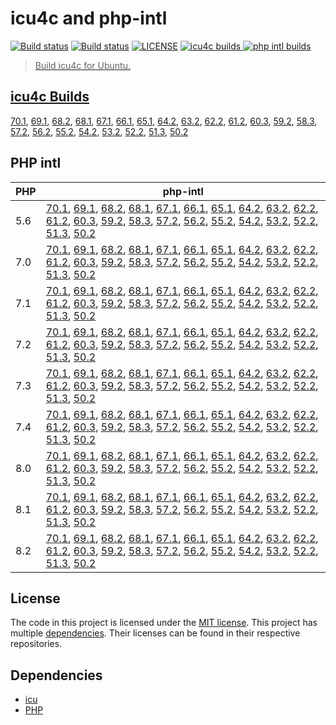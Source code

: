# icu4c and php-intl

<a href="https://github.com/shivammathur/icu-intl" title="icu4c Builder"><img alt="Build status" src="https://github.com/shivammathur/icu-intl/workflows/icu/badge.svg"></a>
<a href="https://github.com/shivammathur/icu-intl" title="php-intl Builder"><img alt="Build status" src="https://github.com/shivammathur/icu-intl/workflows/php-intl/badge.svg"></a>
<a href="https://github.com/shivammathur/icu-intl/blob/main/LICENSE" title="license"><img alt="LICENSE" src="https://img.shields.io/badge/license-MIT-428f7e.svg"></a>
<a href="https://github.com/shivammathur/icu-intl/#icu4c-builds" title="icu4c builds"><img alt="icu4c builds" src="https://img.shields.io/badge/icu-70.1%20to%2050.2-555555.svg?logo=unicode&logoColor=white&labelColor=de0029">
<a href="https://github.com/shivammathur/icu-intl/#php-intl" title="php intl builds"><img alt="php intl builds" src="https://img.shields.io/badge/php-5.6%20to%208.2-555555.svg?logo=php&logoColor=white&labelColor=777bb3">

> Build icu4c for Ubuntu.

## icu4c Builds
[70.1](https://github.com/shivammathur/icu-intl/releases/download/icu4c/icu4c-70.1.tar.zst), [69.1](https://github.com/shivammathur/icu-intl/releases/download/icu4c/icu4c-69.1.tar.zst), [68.2](https://github.com/shivammathur/icu-intl/releases/download/icu4c/icu4c-68.2.tar.zst), [68.1](https://github.com/shivammathur/icu-intl/releases/download/icu4c/icu4c-68.1.tar.zst), [67.1](https://github.com/shivammathur/icu-intl/releases/download/icu4c/icu4c-67.1.tar.zst), [66.1](https://github.com/shivammathur/icu-intl/releases/download/icu4c/icu4c-66.1.tar.zst), [65.1](https://github.com/shivammathur/icu-intl/releases/download/icu4c/icu4c-65.1.tar.zst), [64.2](https://github.com/shivammathur/icu-intl/releases/download/icu4c/icu4c-64.2.tar.zst), [63.2](https://github.com/shivammathur/icu-intl/releases/download/icu4c/icu4c-63.2.tar.zst), [62.2](https://github.com/shivammathur/icu-intl/releases/download/icu4c/icu4c-62.2.tar.zst), [61.2](https://github.com/shivammathur/icu-intl/releases/download/icu4c/icu4c-61.2.tar.zst), [60.3](https://github.com/shivammathur/icu-intl/releases/download/icu4c/icu4c-60.3.tar.zst), [59.2](https://github.com/shivammathur/icu-intl/releases/download/icu4c/icu4c-59.2.tar.zst), [58.3](https://github.com/shivammathur/icu-intl/releases/download/icu4c/icu4c-58.3.tar.zst), [57.2](https://github.com/shivammathur/icu-intl/releases/download/icu4c/icu4c-57.2.tar.zst), [56.2](https://github.com/shivammathur/icu-intl/releases/download/icu4c/icu4c-56.2.tar.zst), [55.2](https://github.com/shivammathur/icu-intl/releases/download/icu4c/icu4c-55.2.tar.zst), [54.2](https://github.com/shivammathur/icu-intl/releases/download/icu4c/icu4c-54.2.tar.zst), [53.2](https://github.com/shivammathur/icu-intl/releases/download/icu4c/icu4c-53.2.tar.zst), [52.2](https://github.com/shivammathur/icu-intl/releases/download/icu4c/icu4c-52.2.tar.zst), [51.3](https://github.com/shivammathur/icu-intl/releases/download/icu4c/icu4c-51.3.tar.zst), [50.2](https://github.com/shivammathur/icu-intl/releases/download/icu4c/icu4c-50.2.tar.zst)


## PHP intl
| PHP | php-intl |
|--- |--- |
|5.6 |[70.1](https://github.com/shivammathur/icu-intl/releases/download/intl/php5.6-intl-70.1.so), [69.1](https://github.com/shivammathur/icu-intl/releases/download/intl/php5.6-intl-69.1.so), [68.2](https://github.com/shivammathur/icu-intl/releases/download/intl/php5.6-intl-68.2.so), [68.1](https://github.com/shivammathur/icu-intl/releases/download/intl/php5.6-intl-68.1.so), [67.1](https://github.com/shivammathur/icu-intl/releases/download/intl/php5.6-intl-67.1.so), [66.1](https://github.com/shivammathur/icu-intl/releases/download/intl/php5.6-intl-66.1.so), [65.1](https://github.com/shivammathur/icu-intl/releases/download/intl/php5.6-intl-65.1.so), [64.2](https://github.com/shivammathur/icu-intl/releases/download/intl/php5.6-intl-64.2.so), [63.2](https://github.com/shivammathur/icu-intl/releases/download/intl/php5.6-intl-63.2.so), [62.2](https://github.com/shivammathur/icu-intl/releases/download/intl/php5.6-intl-62.2.so), [61.2](https://github.com/shivammathur/icu-intl/releases/download/intl/php5.6-intl-61.2.so), [60.3](https://github.com/shivammathur/icu-intl/releases/download/intl/php5.6-intl-60.3.so), [59.2](https://github.com/shivammathur/icu-intl/releases/download/intl/php5.6-intl-59.2.so), [58.3](https://github.com/shivammathur/icu-intl/releases/download/intl/php5.6-intl-58.3.so), [57.2](https://github.com/shivammathur/icu-intl/releases/download/intl/php5.6-intl-57.2.so), [56.2](https://github.com/shivammathur/icu-intl/releases/download/intl/php5.6-intl-56.2.so), [55.2](https://github.com/shivammathur/icu-intl/releases/download/intl/php5.6-intl-55.2.so), [54.2](https://github.com/shivammathur/icu-intl/releases/download/intl/php5.6-intl-54.2.so), [53.2](https://github.com/shivammathur/icu-intl/releases/download/intl/php5.6-intl-53.2.so), [52.2](https://github.com/shivammathur/icu-intl/releases/download/intl/php5.6-intl-52.2.so), [51.3](https://github.com/shivammathur/icu-intl/releases/download/intl/php5.6-intl-51.3.so), [50.2](https://github.com/shivammathur/icu-intl/releases/download/intl/php5.6-intl-50.2.so) |
|7.0 |[70.1](https://github.com/shivammathur/icu-intl/releases/download/intl/php7.0-intl-70.1.so), [69.1](https://github.com/shivammathur/icu-intl/releases/download/intl/php7.0-intl-69.1.so), [68.2](https://github.com/shivammathur/icu-intl/releases/download/intl/php7.0-intl-68.2.so), [68.1](https://github.com/shivammathur/icu-intl/releases/download/intl/php7.0-intl-68.1.so), [67.1](https://github.com/shivammathur/icu-intl/releases/download/intl/php7.0-intl-67.1.so), [66.1](https://github.com/shivammathur/icu-intl/releases/download/intl/php7.0-intl-66.1.so), [65.1](https://github.com/shivammathur/icu-intl/releases/download/intl/php7.0-intl-65.1.so), [64.2](https://github.com/shivammathur/icu-intl/releases/download/intl/php7.0-intl-64.2.so), [63.2](https://github.com/shivammathur/icu-intl/releases/download/intl/php7.0-intl-63.2.so), [62.2](https://github.com/shivammathur/icu-intl/releases/download/intl/php7.0-intl-62.2.so), [61.2](https://github.com/shivammathur/icu-intl/releases/download/intl/php7.0-intl-61.2.so), [60.3](https://github.com/shivammathur/icu-intl/releases/download/intl/php7.0-intl-60.3.so), [59.2](https://github.com/shivammathur/icu-intl/releases/download/intl/php7.0-intl-59.2.so), [58.3](https://github.com/shivammathur/icu-intl/releases/download/intl/php7.0-intl-58.3.so), [57.2](https://github.com/shivammathur/icu-intl/releases/download/intl/php7.0-intl-57.2.so), [56.2](https://github.com/shivammathur/icu-intl/releases/download/intl/php7.0-intl-56.2.so), [55.2](https://github.com/shivammathur/icu-intl/releases/download/intl/php7.0-intl-55.2.so), [54.2](https://github.com/shivammathur/icu-intl/releases/download/intl/php7.0-intl-54.2.so), [53.2](https://github.com/shivammathur/icu-intl/releases/download/intl/php7.0-intl-53.2.so), [52.2](https://github.com/shivammathur/icu-intl/releases/download/intl/php7.0-intl-52.2.so), [51.3](https://github.com/shivammathur/icu-intl/releases/download/intl/php7.0-intl-51.3.so), [50.2](https://github.com/shivammathur/icu-intl/releases/download/intl/php7.0-intl-50.2.so) |
|7.1 |[70.1](https://github.com/shivammathur/icu-intl/releases/download/intl/php7.1-intl-70.1.so), [69.1](https://github.com/shivammathur/icu-intl/releases/download/intl/php7.1-intl-69.1.so), [68.2](https://github.com/shivammathur/icu-intl/releases/download/intl/php7.1-intl-68.2.so), [68.1](https://github.com/shivammathur/icu-intl/releases/download/intl/php7.1-intl-68.1.so), [67.1](https://github.com/shivammathur/icu-intl/releases/download/intl/php7.1-intl-67.1.so), [66.1](https://github.com/shivammathur/icu-intl/releases/download/intl/php7.1-intl-66.1.so), [65.1](https://github.com/shivammathur/icu-intl/releases/download/intl/php7.1-intl-65.1.so), [64.2](https://github.com/shivammathur/icu-intl/releases/download/intl/php7.1-intl-64.2.so), [63.2](https://github.com/shivammathur/icu-intl/releases/download/intl/php7.1-intl-63.2.so), [62.2](https://github.com/shivammathur/icu-intl/releases/download/intl/php7.1-intl-62.2.so), [61.2](https://github.com/shivammathur/icu-intl/releases/download/intl/php7.1-intl-61.2.so), [60.3](https://github.com/shivammathur/icu-intl/releases/download/intl/php7.1-intl-60.3.so), [59.2](https://github.com/shivammathur/icu-intl/releases/download/intl/php7.1-intl-59.2.so), [58.3](https://github.com/shivammathur/icu-intl/releases/download/intl/php7.1-intl-58.3.so), [57.2](https://github.com/shivammathur/icu-intl/releases/download/intl/php7.1-intl-57.2.so), [56.2](https://github.com/shivammathur/icu-intl/releases/download/intl/php7.1-intl-56.2.so), [55.2](https://github.com/shivammathur/icu-intl/releases/download/intl/php7.1-intl-55.2.so), [54.2](https://github.com/shivammathur/icu-intl/releases/download/intl/php7.1-intl-54.2.so), [53.2](https://github.com/shivammathur/icu-intl/releases/download/intl/php7.1-intl-53.2.so), [52.2](https://github.com/shivammathur/icu-intl/releases/download/intl/php7.1-intl-52.2.so), [51.3](https://github.com/shivammathur/icu-intl/releases/download/intl/php7.1-intl-51.3.so), [50.2](https://github.com/shivammathur/icu-intl/releases/download/intl/php7.1-intl-50.2.so) |
|7.2 |[70.1](https://github.com/shivammathur/icu-intl/releases/download/intl/php7.2-intl-70.1.so), [69.1](https://github.com/shivammathur/icu-intl/releases/download/intl/php7.2-intl-69.1.so), [68.2](https://github.com/shivammathur/icu-intl/releases/download/intl/php7.2-intl-68.2.so), [68.1](https://github.com/shivammathur/icu-intl/releases/download/intl/php7.2-intl-68.1.so), [67.1](https://github.com/shivammathur/icu-intl/releases/download/intl/php7.2-intl-67.1.so), [66.1](https://github.com/shivammathur/icu-intl/releases/download/intl/php7.2-intl-66.1.so), [65.1](https://github.com/shivammathur/icu-intl/releases/download/intl/php7.2-intl-65.1.so), [64.2](https://github.com/shivammathur/icu-intl/releases/download/intl/php7.2-intl-64.2.so), [63.2](https://github.com/shivammathur/icu-intl/releases/download/intl/php7.2-intl-63.2.so), [62.2](https://github.com/shivammathur/icu-intl/releases/download/intl/php7.2-intl-62.2.so), [61.2](https://github.com/shivammathur/icu-intl/releases/download/intl/php7.2-intl-61.2.so), [60.3](https://github.com/shivammathur/icu-intl/releases/download/intl/php7.2-intl-60.3.so), [59.2](https://github.com/shivammathur/icu-intl/releases/download/intl/php7.2-intl-59.2.so), [58.3](https://github.com/shivammathur/icu-intl/releases/download/intl/php7.2-intl-58.3.so), [57.2](https://github.com/shivammathur/icu-intl/releases/download/intl/php7.2-intl-57.2.so), [56.2](https://github.com/shivammathur/icu-intl/releases/download/intl/php7.2-intl-56.2.so), [55.2](https://github.com/shivammathur/icu-intl/releases/download/intl/php7.2-intl-55.2.so), [54.2](https://github.com/shivammathur/icu-intl/releases/download/intl/php7.2-intl-54.2.so), [53.2](https://github.com/shivammathur/icu-intl/releases/download/intl/php7.2-intl-53.2.so), [52.2](https://github.com/shivammathur/icu-intl/releases/download/intl/php7.2-intl-52.2.so), [51.3](https://github.com/shivammathur/icu-intl/releases/download/intl/php7.2-intl-51.3.so), [50.2](https://github.com/shivammathur/icu-intl/releases/download/intl/php7.2-intl-50.2.so) |
|7.3 |[70.1](https://github.com/shivammathur/icu-intl/releases/download/intl/php7.3-intl-70.1.so), [69.1](https://github.com/shivammathur/icu-intl/releases/download/intl/php7.3-intl-69.1.so), [68.2](https://github.com/shivammathur/icu-intl/releases/download/intl/php7.3-intl-68.2.so), [68.1](https://github.com/shivammathur/icu-intl/releases/download/intl/php7.3-intl-68.1.so), [67.1](https://github.com/shivammathur/icu-intl/releases/download/intl/php7.3-intl-67.1.so), [66.1](https://github.com/shivammathur/icu-intl/releases/download/intl/php7.3-intl-66.1.so), [65.1](https://github.com/shivammathur/icu-intl/releases/download/intl/php7.3-intl-65.1.so), [64.2](https://github.com/shivammathur/icu-intl/releases/download/intl/php7.3-intl-64.2.so), [63.2](https://github.com/shivammathur/icu-intl/releases/download/intl/php7.3-intl-63.2.so), [62.2](https://github.com/shivammathur/icu-intl/releases/download/intl/php7.3-intl-62.2.so), [61.2](https://github.com/shivammathur/icu-intl/releases/download/intl/php7.3-intl-61.2.so), [60.3](https://github.com/shivammathur/icu-intl/releases/download/intl/php7.3-intl-60.3.so), [59.2](https://github.com/shivammathur/icu-intl/releases/download/intl/php7.3-intl-59.2.so), [58.3](https://github.com/shivammathur/icu-intl/releases/download/intl/php7.3-intl-58.3.so), [57.2](https://github.com/shivammathur/icu-intl/releases/download/intl/php7.3-intl-57.2.so), [56.2](https://github.com/shivammathur/icu-intl/releases/download/intl/php7.3-intl-56.2.so), [55.2](https://github.com/shivammathur/icu-intl/releases/download/intl/php7.3-intl-55.2.so), [54.2](https://github.com/shivammathur/icu-intl/releases/download/intl/php7.3-intl-54.2.so), [53.2](https://github.com/shivammathur/icu-intl/releases/download/intl/php7.3-intl-53.2.so), [52.2](https://github.com/shivammathur/icu-intl/releases/download/intl/php7.3-intl-52.2.so), [51.3](https://github.com/shivammathur/icu-intl/releases/download/intl/php7.3-intl-51.3.so), [50.2](https://github.com/shivammathur/icu-intl/releases/download/intl/php7.3-intl-50.2.so) |
|7.4 |[70.1](https://github.com/shivammathur/icu-intl/releases/download/intl/php7.4-intl-70.1.so), [69.1](https://github.com/shivammathur/icu-intl/releases/download/intl/php7.4-intl-69.1.so), [68.2](https://github.com/shivammathur/icu-intl/releases/download/intl/php7.4-intl-68.2.so), [68.1](https://github.com/shivammathur/icu-intl/releases/download/intl/php7.4-intl-68.1.so), [67.1](https://github.com/shivammathur/icu-intl/releases/download/intl/php7.4-intl-67.1.so), [66.1](https://github.com/shivammathur/icu-intl/releases/download/intl/php7.4-intl-66.1.so), [65.1](https://github.com/shivammathur/icu-intl/releases/download/intl/php7.4-intl-65.1.so), [64.2](https://github.com/shivammathur/icu-intl/releases/download/intl/php7.4-intl-64.2.so), [63.2](https://github.com/shivammathur/icu-intl/releases/download/intl/php7.4-intl-63.2.so), [62.2](https://github.com/shivammathur/icu-intl/releases/download/intl/php7.4-intl-62.2.so), [61.2](https://github.com/shivammathur/icu-intl/releases/download/intl/php7.4-intl-61.2.so), [60.3](https://github.com/shivammathur/icu-intl/releases/download/intl/php7.4-intl-60.3.so), [59.2](https://github.com/shivammathur/icu-intl/releases/download/intl/php7.4-intl-59.2.so), [58.3](https://github.com/shivammathur/icu-intl/releases/download/intl/php7.4-intl-58.3.so), [57.2](https://github.com/shivammathur/icu-intl/releases/download/intl/php7.4-intl-57.2.so), [56.2](https://github.com/shivammathur/icu-intl/releases/download/intl/php7.4-intl-56.2.so), [55.2](https://github.com/shivammathur/icu-intl/releases/download/intl/php7.4-intl-55.2.so), [54.2](https://github.com/shivammathur/icu-intl/releases/download/intl/php7.4-intl-54.2.so), [53.2](https://github.com/shivammathur/icu-intl/releases/download/intl/php7.4-intl-53.2.so), [52.2](https://github.com/shivammathur/icu-intl/releases/download/intl/php7.4-intl-52.2.so), [51.3](https://github.com/shivammathur/icu-intl/releases/download/intl/php7.4-intl-51.3.so), [50.2](https://github.com/shivammathur/icu-intl/releases/download/intl/php7.4-intl-50.2.so) |
|8.0 |[70.1](https://github.com/shivammathur/icu-intl/releases/download/intl/php8.0-intl-70.1.so), [69.1](https://github.com/shivammathur/icu-intl/releases/download/intl/php8.0-intl-69.1.so), [68.2](https://github.com/shivammathur/icu-intl/releases/download/intl/php8.0-intl-68.2.so), [68.1](https://github.com/shivammathur/icu-intl/releases/download/intl/php8.0-intl-68.1.so), [67.1](https://github.com/shivammathur/icu-intl/releases/download/intl/php8.0-intl-67.1.so), [66.1](https://github.com/shivammathur/icu-intl/releases/download/intl/php8.0-intl-66.1.so), [65.1](https://github.com/shivammathur/icu-intl/releases/download/intl/php8.0-intl-65.1.so), [64.2](https://github.com/shivammathur/icu-intl/releases/download/intl/php8.0-intl-64.2.so), [63.2](https://github.com/shivammathur/icu-intl/releases/download/intl/php8.0-intl-63.2.so), [62.2](https://github.com/shivammathur/icu-intl/releases/download/intl/php8.0-intl-62.2.so), [61.2](https://github.com/shivammathur/icu-intl/releases/download/intl/php8.0-intl-61.2.so), [60.3](https://github.com/shivammathur/icu-intl/releases/download/intl/php8.0-intl-60.3.so), [59.2](https://github.com/shivammathur/icu-intl/releases/download/intl/php8.0-intl-59.2.so), [58.3](https://github.com/shivammathur/icu-intl/releases/download/intl/php8.0-intl-58.3.so), [57.2](https://github.com/shivammathur/icu-intl/releases/download/intl/php8.0-intl-57.2.so), [56.2](https://github.com/shivammathur/icu-intl/releases/download/intl/php8.0-intl-56.2.so), [55.2](https://github.com/shivammathur/icu-intl/releases/download/intl/php8.0-intl-55.2.so), [54.2](https://github.com/shivammathur/icu-intl/releases/download/intl/php8.0-intl-54.2.so), [53.2](https://github.com/shivammathur/icu-intl/releases/download/intl/php8.0-intl-53.2.so), [52.2](https://github.com/shivammathur/icu-intl/releases/download/intl/php8.0-intl-52.2.so), [51.3](https://github.com/shivammathur/icu-intl/releases/download/intl/php8.0-intl-51.3.so), [50.2](https://github.com/shivammathur/icu-intl/releases/download/intl/php8.0-intl-50.2.so) |
|8.1 |[70.1](https://github.com/shivammathur/icu-intl/releases/download/intl/php8.1-intl-70.1.so), [69.1](https://github.com/shivammathur/icu-intl/releases/download/intl/php8.1-intl-69.1.so), [68.2](https://github.com/shivammathur/icu-intl/releases/download/intl/php8.1-intl-68.2.so), [68.1](https://github.com/shivammathur/icu-intl/releases/download/intl/php8.1-intl-68.1.so), [67.1](https://github.com/shivammathur/icu-intl/releases/download/intl/php8.1-intl-67.1.so), [66.1](https://github.com/shivammathur/icu-intl/releases/download/intl/php8.1-intl-66.1.so), [65.1](https://github.com/shivammathur/icu-intl/releases/download/intl/php8.1-intl-65.1.so), [64.2](https://github.com/shivammathur/icu-intl/releases/download/intl/php8.1-intl-64.2.so), [63.2](https://github.com/shivammathur/icu-intl/releases/download/intl/php8.1-intl-63.2.so), [62.2](https://github.com/shivammathur/icu-intl/releases/download/intl/php8.1-intl-62.2.so), [61.2](https://github.com/shivammathur/icu-intl/releases/download/intl/php8.1-intl-61.2.so), [60.3](https://github.com/shivammathur/icu-intl/releases/download/intl/php8.1-intl-60.3.so), [59.2](https://github.com/shivammathur/icu-intl/releases/download/intl/php8.1-intl-59.2.so), [58.3](https://github.com/shivammathur/icu-intl/releases/download/intl/php8.1-intl-58.3.so), [57.2](https://github.com/shivammathur/icu-intl/releases/download/intl/php8.1-intl-57.2.so), [56.2](https://github.com/shivammathur/icu-intl/releases/download/intl/php8.1-intl-56.2.so), [55.2](https://github.com/shivammathur/icu-intl/releases/download/intl/php8.1-intl-55.2.so), [54.2](https://github.com/shivammathur/icu-intl/releases/download/intl/php8.1-intl-54.2.so), [53.2](https://github.com/shivammathur/icu-intl/releases/download/intl/php8.1-intl-53.2.so), [52.2](https://github.com/shivammathur/icu-intl/releases/download/intl/php8.1-intl-52.2.so), [51.3](https://github.com/shivammathur/icu-intl/releases/download/intl/php8.1-intl-51.3.so), [50.2](https://github.com/shivammathur/icu-intl/releases/download/intl/php8.1-intl-50.2.so) |
|8.2 |[70.1](https://github.com/shivammathur/icu-intl/releases/download/intl/php8.2-intl-70.1.so), [69.1](https://github.com/shivammathur/icu-intl/releases/download/intl/php8.2-intl-69.1.so), [68.2](https://github.com/shivammathur/icu-intl/releases/download/intl/php8.2-intl-68.2.so), [68.1](https://github.com/shivammathur/icu-intl/releases/download/intl/php8.2-intl-68.1.so), [67.1](https://github.com/shivammathur/icu-intl/releases/download/intl/php8.2-intl-67.1.so), [66.1](https://github.com/shivammathur/icu-intl/releases/download/intl/php8.2-intl-66.1.so), [65.1](https://github.com/shivammathur/icu-intl/releases/download/intl/php8.2-intl-65.1.so), [64.2](https://github.com/shivammathur/icu-intl/releases/download/intl/php8.2-intl-64.2.so), [63.2](https://github.com/shivammathur/icu-intl/releases/download/intl/php8.2-intl-63.2.so), [62.2](https://github.com/shivammathur/icu-intl/releases/download/intl/php8.2-intl-62.2.so), [61.2](https://github.com/shivammathur/icu-intl/releases/download/intl/php8.2-intl-61.2.so), [60.3](https://github.com/shivammathur/icu-intl/releases/download/intl/php8.2-intl-60.3.so), [59.2](https://github.com/shivammathur/icu-intl/releases/download/intl/php8.2-intl-59.2.so), [58.3](https://github.com/shivammathur/icu-intl/releases/download/intl/php8.2-intl-58.3.so), [57.2](https://github.com/shivammathur/icu-intl/releases/download/intl/php8.2-intl-57.2.so), [56.2](https://github.com/shivammathur/icu-intl/releases/download/intl/php8.2-intl-56.2.so), [55.2](https://github.com/shivammathur/icu-intl/releases/download/intl/php8.2-intl-55.2.so), [54.2](https://github.com/shivammathur/icu-intl/releases/download/intl/php8.2-intl-54.2.so), [53.2](https://github.com/shivammathur/icu-intl/releases/download/intl/php8.2-intl-53.2.so), [52.2](https://github.com/shivammathur/icu-intl/releases/download/intl/php8.2-intl-52.2.so), [51.3](https://github.com/shivammathur/icu-intl/releases/download/intl/php8.2-intl-51.3.so), [50.2](https://github.com/shivammathur/icu-intl/releases/download/intl/php8.2-intl-50.2.so) |

## License

The code in this project is licensed under the [MIT license](LICENSE). This project has multiple [dependencies](#dependencies). Their licenses can be found in their respective repositories.

## Dependencies

- [icu](https://github.com/unicode-org/icu "International Components for Unicode")
- [PHP](https://github.com/php/php-src "PHP Upstream project")
